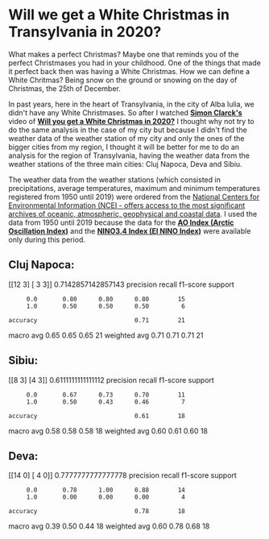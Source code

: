 # Will we get a White Christmas in Transylvania in 2020?

What makes a perfect Christmas? Maybe one that reminds you of the perfect Christmases you had in your childhood. One of the things that made it perfect back then was having a White Christmas. How we can define a White Chritmas? Being snow on the ground or snowing on the day of Christmas, the 25th of December.

In past years, here in the heart of Transylvania, in the city of Alba Iulia, we didn't have any White Christmases. So after I watched <b>[Simon Clarck's](https://www.youtube.com/channel/UCRRr_xrOm66qaigIbwFLvbQ)</b> video of <b>[Will you get a White Christmas in 2020?](https://www.youtube.com/watch?v=sh-zWu6dXxo&t=525s)</b> I thought why not try to do the same analysis in the case of my city but because I didn't find the weather data of the weather station of my city and only the ones of the bigger cities from my region, I thought it will be better for me to do an analysis for the region of Transylvania, having the weather data from the weather stations of the three main cities: Cluj Napoca, Deva and Sibiu. 

The weather data from the weather stations (which consisted in precipitations, average temperatures, maximum and minimum temperatures registered from 1950 until 2019) were ordered from the [National Centers for Environmental Information (NCEI - offers access to the most significant archives of oceanic, atmospheric, geophysical and coastal data](https://gis.ncdc.noaa.gov/maps/ncei/). I used the data from 1950 until 2019 because the data for the <b>[AO Index (Arctic Oscillation Index)](https://www.cpc.ncep.noaa.gov/products/precip/CWlink/daily_ao_index/monthly.ao.index.b50.current.ascii.table)</b> and the <b>[NINO3.4 Index (El NINO Index)](https://climexp.knmi.nl/data/iersst_nino3.4a_rel.dat)</b> were available only during this period.

## Cluj Napoca:
[[12  3]
 [ 3  3]]
0.7142857142857143
              precision    recall  f1-score   support

         0.0       0.80      0.80      0.80        15
         1.0       0.50      0.50      0.50         6

    accuracy                           0.71        21
   macro avg       0.65      0.65      0.65        21
weighted avg       0.71      0.71      0.71        21

## Sibiu:

[[8 3]
 [4 3]]
0.6111111111111112
              precision    recall  f1-score   support

         0.0       0.67      0.73      0.70        11
         1.0       0.50      0.43      0.46         7

    accuracy                           0.61        18
   macro avg       0.58      0.58      0.58        18
weighted avg       0.60      0.61      0.60        18

## Deva:
[[14  0]
 [ 4  0]]
0.7777777777777778
              precision    recall  f1-score   support

         0.0       0.78      1.00      0.88        14
         1.0       0.00      0.00      0.00         4

    accuracy                           0.78        18
   macro avg       0.39      0.50      0.44        18
weighted avg       0.60      0.78      0.68        18